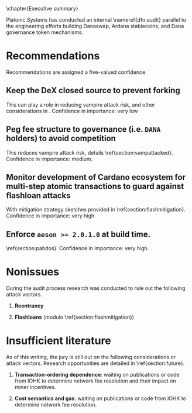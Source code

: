 \chapter{Executive summary}

Platonic.Systems has conducted an internal \nameref{dfn:audit} parallel to the engineering efforts building Danaswap, Ardana stablecoins, and Dana governance token mechanisms. 

# Recommendations

Recommendations are assigned a five-valued confidence. 

## Keep the DeX closed source to prevent forking

This can play a role in reducing vampire attack risk, and other considerations in . Confidence in importance: very low

## Peg fee structure to governance (i.e. `DANA` holders) to avoid competition 

This reduces vampire attack risk, details \ref{section:vampattacked}. Confidence in importance: medium. 

## Monitor development of Cardano ecosystem for **multi-step atomic transactions** to guard against flashloan attacks

With mitigation strategy sketches provided in \ref{section:flashmitigation}. Confidence in importance: very high

## Enforce `aeson >= 2.0.1.0` at build time.

\ref{section:pabdos}. Confidence in importance: very high. 

# Nonissues

During the audit process research was conducted to rule out the following attack vectors.

1. **Reentrancy**

2. **Flashloans** (modulo \ref{section:flashmitigation})


# Insufficient literature

As of this writing, the jury is still out on the following considerations or attack vectors. Research opportunities are detailed in \ref{section:future}.

1. **Transaction-ordering dependence**: waiting on publications or code from IOHK to determine network fee resolution and their impact on miner incentives. 

2. **Cost semantics and gas**: waiting on publications or code from IOHK to determine network fee resolution. 

